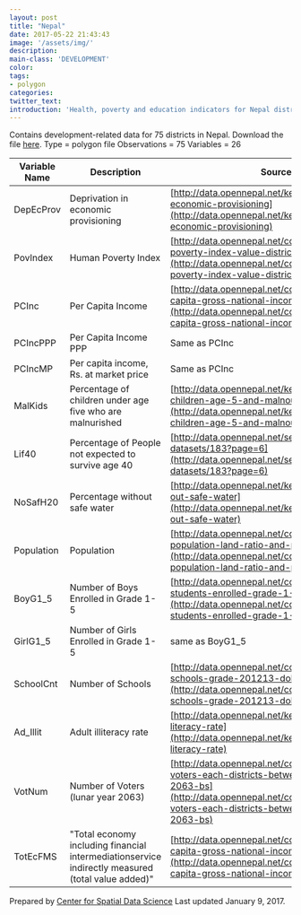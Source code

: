 ```yaml
---
layout: post
title: "Nepal"
date: 2017-05-22 21:43:43
image: '/assets/img/'
description:
main-class: 'DEVELOPMENT'
color:
tags:
- polygon
categories:
twitter_text:
introduction: 'Health, poverty and education indicators for Nepal districts'
---
```

<script>
  var map = L.map('map');
  L.tileLayer('https://api.tiles.mapbox.com/v4/{id}/{z}/{x}/{y}.png?access_token=pk.eyJ1IjoibWFwYm94IiwiYSI6ImNpejY4NXVycTA2emYycXBndHRqcmZ3N3gifQ.rJcFIG214AriISLbB6B5aw', { <!--this is the URL for the Nepal Geojson-->
		maxZoom: 18,
		attribution: 'Map data &copy; <a href="http://openstreetmap.org">OpenStreetMap</a> contributors, ' +
			'<a href="http://creativecommons.org/licenses/by-sa/2.0/">CC-BY-SA</a>, ' +
			'Imagery © <a href="http://mapbox.com">Mapbox</a>',
		id: 'mapbox.light'
	}).addTo(map);

  map.scrollWheelZoom.disable();
  map.touchZoom.disable();
  var enableMapInteraction = function () {
      map.scrollWheelZoom.enable();
      map.touchZoom.enable();
  }
  $('#map').on('click touch', enableMapInteraction);

  var smallIcon = L.icon({
         iconUrl: 'http://www.hckrecruitment.nic.in/images/blue.png',
         iconSize: [16, 16], // size of the icon
         });

   function onEachFeature(feature, layer) {
     //console.log(feature);
     var txt = "";
     for (var fname in feature.properties) {
       txt += fname;
       txt += " : ";
       txt += feature.properties[fname];
       txt += "<br/>";
     }
     layer.bindPopup(txt);
   }


  // load GeoJSON from an external file
  // load GeoJSON from an external file
  $.getJSON("../data/Nepal.geojson",function(data){
    // add GeoJSON layer to the map once the file is loaded
    var json = L.geoJson(data, {
      pointToLayer: function(feature, latlng) {

        return L.marker(latlng, {
          icon: smallIcon
        });
      },
      onEachFeature: onEachFeature
    });
    json.addTo(map);
    map.fitBounds(json.getBounds());
  });

</script>

Contains development-related data for 75 districts in Nepal. Download the file [here](https://s3.amazonaws.com/geoda/data/nepal.zip).
Type = polygon file
Observations = 75
Variables = 26

Variable Name | Description | Source
------------- | ------------- |-------
DepEcProv | Deprivation in economic provisioning | [http://data.opennepal.net/keywords/deprivation-economic-provisioning](http://data.opennepal.net/keywords/deprivation-economic-provisioning)
PovIndex | Human Poverty Index | [http://data.opennepal.net/content/human-poverty-index-value-districts](http://data.opennepal.net/content/human-poverty-index-value-districts)
PCInc | Per Capita Income | [http://data.opennepal.net/content/district-wise-capita-gross-national-income](http://data.opennepal.net/content/district-wise-capita-gross-national-income)
PCIncPPP | Per Capita Income PPP | Same as PCInc
PCIncMP | Per capita income, Rs. at market price | Same as PCInc
MalKids | Percentage of children under age five who are malnurished	|	[http://data.opennepal.net/keywords/percentage-children-age-5-and-malnourished](http://data.opennepal.net/keywords/percentage-children-age-5-and-malnourished)
Lif40	| Percentage of People not expected to survive age 40 |	[http://data.opennepal.net/sector-district-datasets/183?page=6](http://data.opennepal.net/sector-district-datasets/183?page=6)
NoSafH20 | Percentage without safe water | [http://data.opennepal.net/keywords/percentage-out-safe-water](http://data.opennepal.net/keywords/percentage-out-safe-water)
Population | Population | [http://data.opennepal.net/content/district-wise-population-land-ratio-and-population-density](http://data.opennepal.net/content/district-wise-population-land-ratio-and-population-density)
BoyG1_5 | Number of Boys Enrolled in Grade 1-5 | [http://data.opennepal.net/content/number-students-enrolled-grade-1-5-201213](http://data.opennepal.net/content/number-students-enrolled-grade-1-5-201213)
GirlG1_5 | Number of Girls Enrolled in Grade 1-5 | same as BoyG1_5
SchoolCnt | Number of Schools | [http://data.opennepal.net/content/total-number-schools-grade-201213-dolpa](http://data.opennepal.net/content/total-number-schools-grade-201213-dolpa)
Ad_Illit | Adult illiteracy rate | [http://data.opennepal.net/keywords/adult-literacy-rate](http://data.opennepal.net/keywords/adult-literacy-rate)
VotNum | Number of Voters (lunar year 2063) | [http://data.opennepal.net/content/number-voters-each-districts-between-year-2047-2063-bs](http://data.opennepal.net/content/number-voters-each-districts-between-year-2047-2063-bs)
TotEcFMS | "Total economy including financial intermediationservice indirectly measured (total value added)" |	[http://data.opennepal.net/content/district-wise-capita-gross-national-income](http://data.opennepal.net/content/district-wise-capita-gross-national-income)

Prepared by [Center for Spatial Data Science](https://spatial.uchicago.edu/)
Last updated January 9, 2017.

